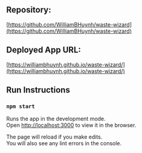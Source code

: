 ## Repository: 

[https://github.com/WilliamBHuynh/waste-wizard](https://github.com/WilliamBHuynh/waste-wizard)


## Deployed App URL: 

[https://williambhuynh.github.io/waste-wizard/](https://williambhuynh.github.io/waste-wizard/)


## Run Instructions

### `npm start`

Runs the app in the development mode.\
Open [http://localhost:3000](http://localhost:3000) to view it in the browser.

The page will reload if you make edits.\
You will also see any lint errors in the console.